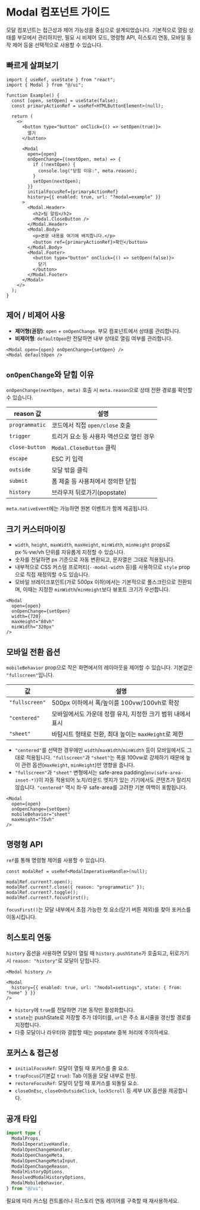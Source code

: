 # Modal 컴포넌트 가이드

모달 컴포넌트는 접근성과 제어 가능성을 중심으로 설계되었습니다. 기본적으로 열림 상태를 부모에서 관리하지만, 필요 시 비제어 모드, 명령형 API, 히스토리 연동, 모바일 동작 제어 등을 선택적으로 사용할 수 있습니다.

## 빠르게 살펴보기

```tsx
import { useRef, useState } from "react";
import { Modal } from "@/ui";

function Example() {
  const [open, setOpen] = useState(false);
  const primaryActionRef = useRef<HTMLButtonElement>(null);

  return (
    <>
      <button type="button" onClick={() => setOpen(true)}>
        열기
      </button>

      <Modal
        open={open}
        onOpenChange={(nextOpen, meta) => {
          if (!nextOpen) {
            console.log("닫힘 이유:", meta.reason);
          }
          setOpen(nextOpen);
        }}
        initialFocusRef={primaryActionRef}
        history={{ enabled: true, url: "?modal=example" }}
      >
        <Modal.Header>
          <h2>팀 알림</h2>
          <Modal.CloseButton />
        </Modal.Header>
        <Modal.Body>
          <p>본문 내용을 여기에 배치합니다.</p>
          <button ref={primaryActionRef}>확인</button>
        </Modal.Body>
        <Modal.Footer>
          <button type="button" onClick={() => setOpen(false)}>
            닫기
          </button>
        </Modal.Footer>
      </Modal>
    </>
  );
}
```

## 제어 / 비제어 사용

- **제어형(권장)**: `open` + `onOpenChange`. 부모 컴포넌트에서 상태를 관리합니다.
- **비제어형**: `defaultOpen`만 전달하면 내부 상태로 열림 여부를 관리합니다.

```tsx
<Modal open={open} onOpenChange={setOpen} />
<Modal defaultOpen />
```

## `onOpenChange`와 닫힘 이유

`onOpenChange(nextOpen, meta)` 호출 시 `meta.reason`으로 상태 전환 경로를 확인할 수 있습니다.

| reason 값      | 설명                                           |
|----------------|------------------------------------------------|
| `programmatic` | 코드에서 직접 `open/close` 호출                |
| `trigger`      | 트리거 요소 등 사용자 액션으로 열린 경우       |
| `close-button` | `Modal.CloseButton` 클릭                       |
| `escape`       | ESC 키 입력                                    |
| `outside`      | 모달 밖을 클릭                                 |
| `submit`       | 폼 제출 등 사용처에서 정의한 닫힘              |
| `history`      | 브라우저 뒤로가기(popstate)                    |

`meta.nativeEvent`에는 가능하면 원본 이벤트가 함께 제공됩니다.

## 크기 커스터마이징

- `width`, `height`, `maxWidth`, `maxHeight`, `minWidth`, `minHeight` props로 px·%·vw/vh 단위를 자유롭게 지정할 수 있습니다.
- 숫자를 전달하면 px 기준으로 자동 변환되고, 문자열은 그대로 적용됩니다.
- 내부적으로 CSS 커스텀 프로퍼티(`--modal-width` 등)를 사용하므로 `style` prop으로 직접 재정의할 수도 있습니다.
- 모바일 브레이크포인트(가로 500px 이하)에서는 기본적으로 풀스크린으로 전환되며, 이때는 지정한 `minWidth`/`minHeight`보다 뷰포트 크기가 우선합니다.

```tsx
<Modal
  open={open}
  onOpenChange={setOpen}
  width={720}
  maxHeight="80vh"
  minWidth="320px"
/>
```

## 모바일 전환 옵션

`mobileBehavior` prop으로 작은 화면에서의 레이아웃을 제어할 수 있습니다. 기본값은 `"fullscreen"`입니다.

| 값            | 설명                                                         |
|---------------|--------------------------------------------------------------|
| `"fullscreen"`| 500px 이하에서 폭/높이를 100vw/100vh로 확장                  |
| `"centered"`  | 모바일에서도 가운데 정렬 유지, 지정한 크기 범위 내에서 표시 |
| `"sheet"`     | 바텀시트 형태로 전환, 최대 높이는 `maxHeight`로 제한         |

- `"centered"`를 선택한 경우에만 `width`/`maxWidth`/`minWidth` 등이 모바일에서도 그대로 적용됩니다. `"fullscreen"`과 `"sheet"`는 폭을 100vw로 강제하기 때문에 높이 관련 옵션(`maxHeight`, `minHeight`)만 영향을 줍니다.
- `"fullscreen"`과 `"sheet"` 변형에서는 safe-area padding(`env(safe-area-inset-*)`)이 자동 적용되어 노치/라운드 엣지가 있는 기기에서도 콘텐츠가 잘리지 않습니다. `"centered"` 역시 좌·우 safe-area를 고려한 기본 여백이 포함됩니다.

```tsx
<Modal
  open={open}
  onOpenChange={setOpen}
  mobileBehavior="sheet"
  maxHeight="75vh"
/>
```

## 명령형 API

`ref`를 통해 명령형 제어를 사용할 수 있습니다.

```tsx
const modalRef = useRef<ModalImperativeHandle>(null);

modalRef.current?.open();
modalRef.current?.close({ reason: "programmatic" });
modalRef.current?.toggle();
modalRef.current?.focusFirst();
```

`focusFirst()`는 모달 내부에서 초점 가능한 첫 요소(닫기 버튼 제외)를 찾아 포커스를 이동시킵니다.

## 히스토리 연동

`history` 옵션을 사용하면 모달이 열릴 때 `history.pushState`가 호출되고, 뒤로가기 시 `reason: "history"`로 모달이 닫힙니다.

```tsx
<Modal history />

<Modal
  history={{ enabled: true, url: "?modal=settings", state: { from: "home" } }}
/>
```

- `history`에 `true`를 전달하면 기본 동작만 활성화합니다.
- `state`는 pushState로 저장할 추가 데이터를, `url`은 주소 표시줄을 갱신할 경로를 지정합니다.
- 다중 모달이나 라우터와 결합할 때는 popstate 중복 처리에 주의하세요.

## 포커스 & 접근성

- `initialFocusRef`: 모달이 열릴 때 포커스를 줄 요소.
- `trapFocus`(기본값 `true`): Tab 이동을 모달 내부로 한정.
- `restoreFocusRef`: 모달이 닫힐 때 포커스를 되돌릴 요소.
- `closeOnEsc`, `closeOnOutsideClick`, `lockScroll` 등 세부 UX 옵션을 제공합니다.

## 공개 타입

```ts
import type {
  ModalProps,
  ModalImperativeHandle,
  ModalOpenChangeHandler,
  ModalOpenChangeMeta,
  ModalOpenChangeMetaInput,
  ModalOpenChangeReason,
  ModalHistoryOptions,
  ResolvedModalHistoryOptions,
  ModalMobileBehavior,
} from "@/ui";
```

필요에 따라 커스텀 컨트롤러나 히스토리 연동 레이어를 구축할 때 재사용하세요.
